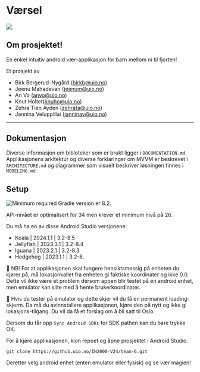 # Værsel 
<img align="center" src="https://media.github.uio.no/user/9669/files/3e8e1f80-55dc-47d7-b6d7-9fe3dfde356f">

## Om prosjektet!
En enkel intuitiv android vær-applikasjon for barn mellom ni til fjorten!

Et prosjekt av 
- Birk Bergerud-Nygård (birkb@uio.no)
- Jeenu Mahadevan (jeenum@uio.no)
- An Vo (anvo@uio.no)
- Knut Holtet(knuho@uio.no)
- Zehra Tien Ayden (zehrata@uio.no)
- Jannina Veluppillai (janninav@uio.no)

---
## Dokumentasjon
Diverse informasjon om bibloteker som er brukt ligger i `DOCUMENTATION.md`.
Applikasjonens arkitektur og diverse forklaringer om MVVM er beskrevet i `ARCHITECTURE.md` og diagrammer som visuelt beskriver løsningen finnes i `MODELING.md`

## Setup
![Minimum required Gradle version](https://developer.android.com/build/releases/gradle-plugin#updating-gradle) er 8.2. 

API-nivået er optimalisert for 34 men krever et minimum nivå på 26.

Du må ha en av disse Android Studio versjonene:

- Koala | 2024.1.1 | 3.2-8.5
- Jellyfish | 2023.3.1 | 3.2-8.4
- Iguana | 2023.2.1 | 3.2-8.3
- Hedgehog | 2023.1.1 | 3.2-8.

🚨 NB! For at applikasjonen skal fungere hensiktsmessig på enheten du kjører på, må lokasjonkallet fra enheten gi faktiske koordinater og ikke 0.0. Dette vil ikke være et problem dersom appen blir testet på en android enhet, men emulator kan slite med å hente brukerkoordinater. 

🚨 Hvis du tester på emulator og dette skjer vil du få en permanent loading-skjerm. Da må du avinnstallere applikasjonen, kjøre den på nytt og ikke gi lokasjons-tilgang. Du vil da få et forslag om å bli satt til Oslo. 

Dersom du får opp `Sync Android SDKs` for SDK pathen kan du bare trykke OK.

For å kjøre applikasjonen, klon repoet og åpne prosjektet i Android Studio.

`git clone https://github.uio.no/IN2000-V24/team-6.git`

Deretter velg android enhet (enten emulator eller fysisk) og se vær magien!
